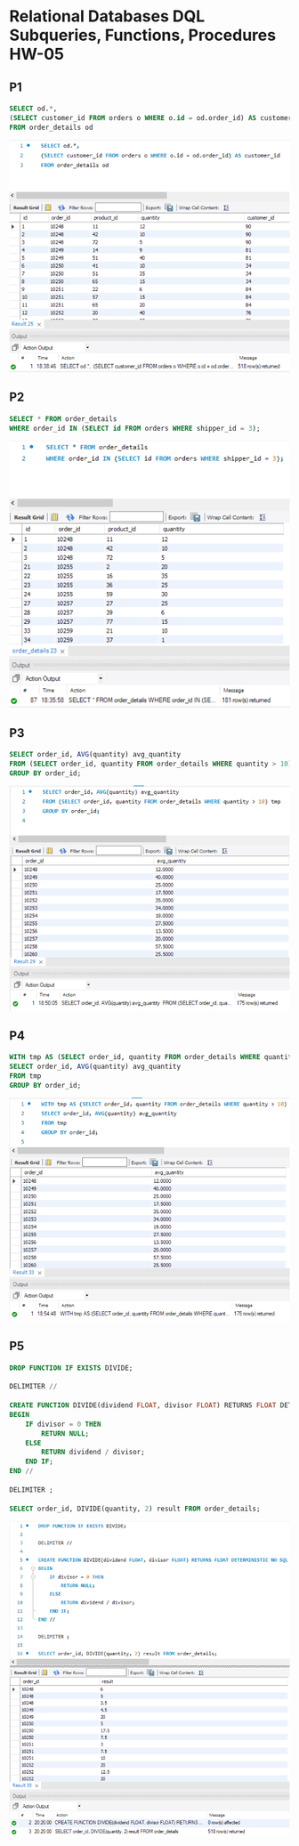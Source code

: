 # Relational Databases DQL Subqueries, Functions, Procedures HW-05

## P1

```sql
SELECT od.*, 
(SELECT customer_id FROM orders o WHERE o.id = od.order_id) AS customer_id 
FROM order_details od
```

![](p1.png)


## P2

```sql
SELECT * FROM order_details
WHERE order_id IN (SELECT id FROM orders WHERE shipper_id = 3);
```

![](p2.png)


## P3

```sql
SELECT order_id, AVG(quantity) avg_quantity 
FROM (SELECT order_id, quantity FROM order_details WHERE quantity > 10) tmp 
GROUP BY order_id;
```

![](p3.png)


## P4

```sql
WITH tmp AS (SELECT order_id, quantity FROM order_details WHERE quantity > 10)
SELECT order_id, AVG(quantity) avg_quantity 
FROM tmp 
GROUP BY order_id;
```

![](p4.png)


## P5

```sql
DROP FUNCTION IF EXISTS DIVIDE;

DELIMITER //

CREATE FUNCTION DIVIDE(dividend FLOAT, divisor FLOAT) RETURNS FLOAT DETERMINISTIC NO SQL
BEGIN   
    IF divisor = 0 THEN
		RETURN NULL;
    ELSE
		RETURN dividend / divisor;
    END IF;
END //

DELIMITER ;

SELECT order_id, DIVIDE(quantity, 2) result FROM order_details;
```

![](p5.png)

